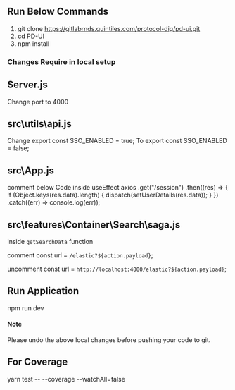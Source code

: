 ## Run Below Commands

1. git clone https://gitlabrnds.quintiles.com/protocol-dig/pd-ui.git
2. cd PD-UI
3. npm install

### Changes Require in local setup

## Server.js

Change port to 4000

## src\utils\api.js

Change
export const SSO_ENABLED = true;
To
export const SSO_ENABLED = false;

## src\App.js

comment below Code inside useEffect
axios
.get("/session")
.then((res) => {
if (Object.keys(res.data).length) {
dispatch(setUserDetails(res.data));
}
})
.catch((err) => console.log(err));

## src\features\Container\Search\saga.js

inside `getSearchData` function

comment
const url = `/elastic?${action.payload}`;

uncomment
const url = `http://localhost:4000/elastic?${action.payload}`;

## Run Application

npm run dev

#### Note

Please undo the above local changes before pushing your code to git.

## For Coverage

yarn test -- --coverage --watchAll=false
